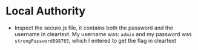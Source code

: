 # Local Authority
- Inspect the secure.js file, it contains both the password and the username in cleartext. My username was: `admin` and my password was `strongPassword098765`, which I entered to get the flag in cleartext